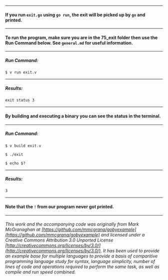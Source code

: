 ___
####  If you run `exit.go` using `go run`, the exit will be picked up by `go` and printed.
___
#### To run the program, make sure you are in the 75_exit folder then use the Run Command below. See `general.md` for useful information.
___
##### Run Command:

`$ v run exit.v`
___
##### Results:

`exit status 3`
___
#### By building and executing a binary you can see the status in the terminal.
___
##### Run Command:

`$ v build exit.v`

`$ ./exit`

`$ echo $?`
___
##### Results:

`3`
___
#### Note that the `!` from our program never got printed.
___

###### This work and the accompanying code was originally from Mark McGranaghan at [https://github.com/mmcgrana/gobyexample](https://github.com/mmcgrana/gobyexample) and licensed under a Creative Commons Attribution 3.0 Unported License [http://creativecommons.org/licenses/by/3.0/](http://creativecommons.org/licenses/by/3.0/). It has been used to provide an example base for multiple languages to provide a basis of comparitive programming language study for syntax, language simplicity, number of lines of code and operations required to perform the same task, as well as compile and run speed combined.